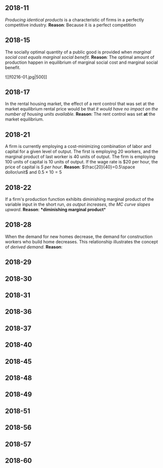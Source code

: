 2018-11
---
*Producing identical products* is a characteristic of firms in a perfectly competitive industry.
**Reason**: Because it is a perfect competition

2018-15
---
The socially optimal quantity of a public good is provided when *marginal social cost equals marginal social benefit*.
**Reason**: The optimal amount of production happen in equilibrium of marginal social cost and marginal social benefit.

![[f0216-01.jpg|500]]

2018-17
---
In the rental housing market, the effect of a rent control that was set at the market equilibrium rental price would be that *it would have no impact on the number of housing units available.*
**Reason**: The rent control was set **at** the market equilibrium.

2018-21
---
A firm is currently employing a cost-minimizing combination of labor and capital for a given level of output. The first is employing 20 workers, and the marginal product of last worker is 40 units of output. The firm is employing 100 units of capital is 10 units of output. If the wage rate is \$20 per hour, the price of capital is *5 per hour*.
**Reason**: $\frac{20}{40}=0.5\space dollor/unit$ and $0.5\times 10=5$

2018-22
---
If a firm's production function exhibits diminishing marginal product of the variable input in the short run, *as output increases, the MC curve slopes upward*.
**Reason**: **\*diminishing marginal product***


2018-28
---
When the demand for new homes decrease, the demand for construction workers who build home decreases. This relationship illustrates the concept of *derived demand*.
**Reason**: 

2018-29
---

2018-30
---

2018-31
---

2018-36
---

2018-37
---

2018-40
---

2018-45
---

2018-48
---

2018-49
---

2018-51
---

2018-56
---

2018-57
---

2018-60
---


